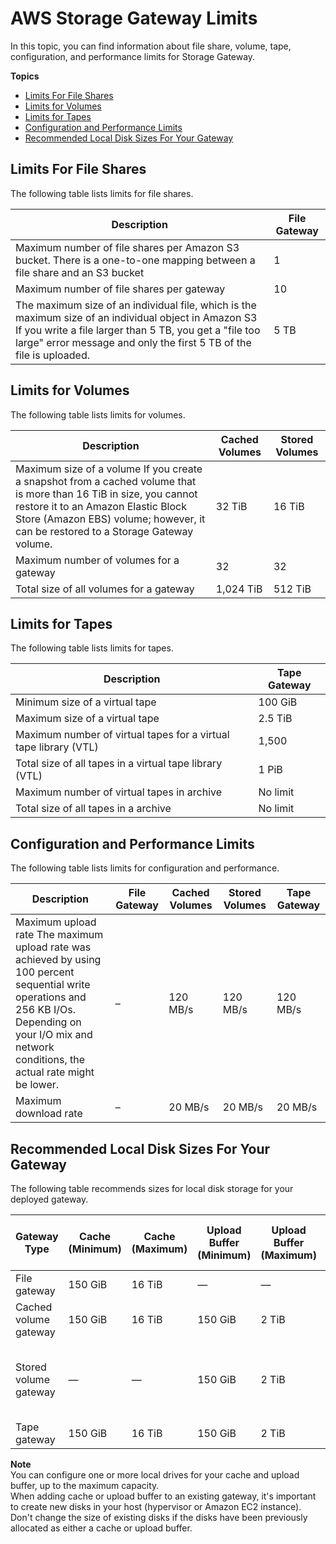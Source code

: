 # AWS Storage Gateway Limits<a name="resource-gateway-limits"></a>

In this topic, you can find information about file share, volume, tape, configuration, and performance limits for Storage Gateway\.

**Topics**
+ [Limits For File Shares](#resource-file-limits)
+ [Limits for Volumes](#resource-volume-limits)
+ [Limits for Tapes](#resource-tape-limits)
+ [Configuration and Performance Limits](#performance-limits)
+ [Recommended Local Disk Sizes For Your Gateway](#disk-sizes)

## Limits For File Shares<a name="resource-file-limits"></a>

The following table lists limits for file shares\.


| Description | File Gateway | 
| --- | --- | 
| Maximum number of file shares per Amazon S3 bucket\. There is a one\-to\-one mapping between a file share and an S3 bucket | 1 | 
| Maximum number of file shares per gateway | 10 | 
| The maximum size of an individual file, which is the maximum size of an individual object in Amazon S3  If you write a file larger than 5 TB, you get a "file too large" error message and only the first 5 TB of the file is uploaded\.   | 5 TB | 

## Limits for Volumes<a name="resource-volume-limits"></a>

The following table lists limits for volumes\.


| Description | Cached Volumes | Stored Volumes | 
| --- | --- | --- | 
| Maximum size of a volume  If you create a snapshot from a cached volume that is more than 16 TiB in size, you cannot restore it to an Amazon Elastic Block Store \(Amazon EBS\) volume; however, it can be restored to a Storage Gateway volume\.   | 32 TiB | 16 TiB | 
| Maximum number of volumes for a gateway | 32 | 32 | 
| Total size of all volumes for a gateway | 1,024 TiB | 512 TiB | 

## Limits for Tapes<a name="resource-tape-limits"></a>

The following table lists limits for tapes\.


| Description | Tape Gateway | 
| --- | --- | 
| Minimum size of a virtual tape | 100 GiB | 
| Maximum size of a virtual tape | 2\.5 TiB | 
| Maximum number of virtual tapes for a virtual tape library \(VTL\) | 1,500  | 
| Total size of all tapes in a virtual tape library \(VTL\) | 1 PiB | 
| Maximum number of virtual tapes in archive | No limit | 
| Total size of all tapes in a archive | No limit | 

## Configuration and Performance Limits<a name="performance-limits"></a>

The following table lists limits for configuration and performance\.


| Description | File Gateway | Cached Volumes | Stored Volumes | Tape Gateway | 
| --- | --- | --- | --- | --- | 
| Maximum upload rate  The maximum upload rate was achieved by using 100 percent sequential write operations and 256 KB I/Os\. Depending on your I/O mix and network conditions, the actual rate might be lower\.   | – | 120 MB/s | 120 MB/s | 120 MB/s | 
| Maximum download rate | – | 20 MB/s | 20 MB/s | 20 MB/s | 

## Recommended Local Disk Sizes For Your Gateway<a name="disk-sizes"></a>

The following table recommends sizes for local disk storage for your deployed gateway\. 


| Gateway Type | Cache \(Minimum\) | Cache \(Maximum\) | Upload Buffer \(Minimum\) | Upload Buffer \(Maximum\) | Other Required Local Disks | 
| --- | --- | --- | --- | --- | --- | 
| File gateway | 150 GiB | 16 TiB | — | — | — | 
| Cached volume gateway | 150 GiB | 16 TiB | 150 GiB |  2 TiB  | — | 
| Stored volume gateway | — | — | 150 GiB |  2 TiB  | 1 or more for stored volume or volumes | 
| Tape gateway | 150 GiB | 16 TiB | 150 GiB | 2 TiB | — | 

**Note**  
You can configure one or more local drives for your cache and upload buffer, up to the maximum capacity\.  
When adding cache or upload buffer to an existing gateway, it's important to create new disks in your host \(hypervisor or Amazon EC2 instance\)\. Don't change the size of existing disks if the disks have been previously allocated as either a cache or upload buffer\.
